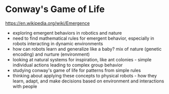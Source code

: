 # Conway's Game of Life

https://en.wikipedia.org/wiki/Emergence

- exploring emergent behaviors in robotics and nature
- need to find mathematical rules for emergent behavior, especially in robots interacting in dynamic environments
- how can robots learn and generalize like a baby? mix of nature (genetic encoding) and nurture (environment)
- looking at natural systems for inspiration, like ant colonies - simple individual actions leading to complex group behavior
- studying conway's game of life for patterns from simple rules
- thinking about applying these concepts to physical robots - how they learn, adapt, and make decisions based on environment and interactions with people
